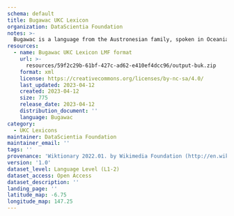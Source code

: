 ```yaml
---
schema: default
title: Bugawac UKC Lexicon
organization: DataScientia Foundation
notes: >-
  Bugawac is a language from the Austronesian family, spoken in Oceania. The UKC Lexicon of Bugawac is represented as a lexico-semantic network. It consists of words, word senses, synsets, as well as sense-level and synset-level relationships.
resources:
  - name: Bugawac UKC Lexicon LMF format
    url: >-
      resources/59f2c29b-61bf-427c-ad62-e410ef4dcc96/output-buk.zip
    format: xml
    license: https://creativecommons.org/licenses/by-nc-sa/4.0/
    last_updated: 2023-04-12
    created: 2023-04-12
    size: 775
    release_date: 2023-04-12
    distribution_document: ''
    language: Bugawac
category:
  - UKC Lexicons
maintainer: DataScientia Foundation
maintainer_email: ''
tags: ''
provenance: 'Wiktionary 2022.01. by Wikimedia Foundation (http://en.wiktionary.org); Princeton WordNet 2.1 by Princeton University (https://wordnet.princeton.edu)'
version: '1.0'
dataset_level: Language Level (L1-2)
dataset_access: Open Access
dataset_description: ''
landing_page: ''
latitude_map: -6.75
longitude_map: 147.25
---
```

